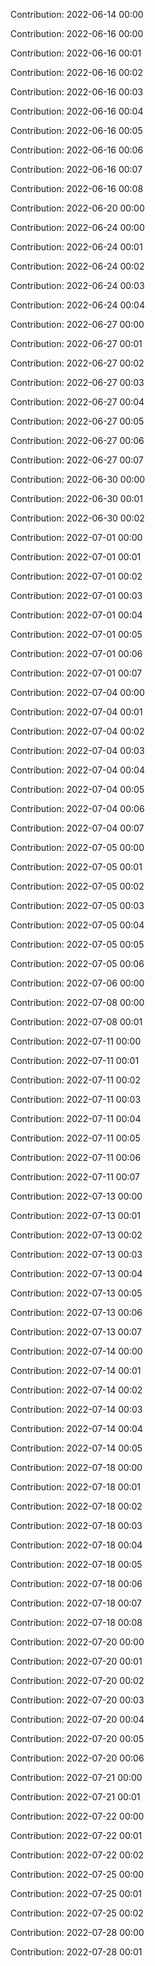Contribution: 2022-06-14 00:00

Contribution: 2022-06-16 00:00

Contribution: 2022-06-16 00:01

Contribution: 2022-06-16 00:02

Contribution: 2022-06-16 00:03

Contribution: 2022-06-16 00:04

Contribution: 2022-06-16 00:05

Contribution: 2022-06-16 00:06

Contribution: 2022-06-16 00:07

Contribution: 2022-06-16 00:08

Contribution: 2022-06-20 00:00

Contribution: 2022-06-24 00:00

Contribution: 2022-06-24 00:01

Contribution: 2022-06-24 00:02

Contribution: 2022-06-24 00:03

Contribution: 2022-06-24 00:04

Contribution: 2022-06-27 00:00

Contribution: 2022-06-27 00:01

Contribution: 2022-06-27 00:02

Contribution: 2022-06-27 00:03

Contribution: 2022-06-27 00:04

Contribution: 2022-06-27 00:05

Contribution: 2022-06-27 00:06

Contribution: 2022-06-27 00:07

Contribution: 2022-06-30 00:00

Contribution: 2022-06-30 00:01

Contribution: 2022-06-30 00:02

Contribution: 2022-07-01 00:00

Contribution: 2022-07-01 00:01

Contribution: 2022-07-01 00:02

Contribution: 2022-07-01 00:03

Contribution: 2022-07-01 00:04

Contribution: 2022-07-01 00:05

Contribution: 2022-07-01 00:06

Contribution: 2022-07-01 00:07

Contribution: 2022-07-04 00:00

Contribution: 2022-07-04 00:01

Contribution: 2022-07-04 00:02

Contribution: 2022-07-04 00:03

Contribution: 2022-07-04 00:04

Contribution: 2022-07-04 00:05

Contribution: 2022-07-04 00:06

Contribution: 2022-07-04 00:07

Contribution: 2022-07-05 00:00

Contribution: 2022-07-05 00:01

Contribution: 2022-07-05 00:02

Contribution: 2022-07-05 00:03

Contribution: 2022-07-05 00:04

Contribution: 2022-07-05 00:05

Contribution: 2022-07-05 00:06

Contribution: 2022-07-06 00:00

Contribution: 2022-07-08 00:00

Contribution: 2022-07-08 00:01

Contribution: 2022-07-11 00:00

Contribution: 2022-07-11 00:01

Contribution: 2022-07-11 00:02

Contribution: 2022-07-11 00:03

Contribution: 2022-07-11 00:04

Contribution: 2022-07-11 00:05

Contribution: 2022-07-11 00:06

Contribution: 2022-07-11 00:07

Contribution: 2022-07-13 00:00

Contribution: 2022-07-13 00:01

Contribution: 2022-07-13 00:02

Contribution: 2022-07-13 00:03

Contribution: 2022-07-13 00:04

Contribution: 2022-07-13 00:05

Contribution: 2022-07-13 00:06

Contribution: 2022-07-13 00:07

Contribution: 2022-07-14 00:00

Contribution: 2022-07-14 00:01

Contribution: 2022-07-14 00:02

Contribution: 2022-07-14 00:03

Contribution: 2022-07-14 00:04

Contribution: 2022-07-14 00:05

Contribution: 2022-07-18 00:00

Contribution: 2022-07-18 00:01

Contribution: 2022-07-18 00:02

Contribution: 2022-07-18 00:03

Contribution: 2022-07-18 00:04

Contribution: 2022-07-18 00:05

Contribution: 2022-07-18 00:06

Contribution: 2022-07-18 00:07

Contribution: 2022-07-18 00:08

Contribution: 2022-07-20 00:00

Contribution: 2022-07-20 00:01

Contribution: 2022-07-20 00:02

Contribution: 2022-07-20 00:03

Contribution: 2022-07-20 00:04

Contribution: 2022-07-20 00:05

Contribution: 2022-07-20 00:06

Contribution: 2022-07-21 00:00

Contribution: 2022-07-21 00:01

Contribution: 2022-07-22 00:00

Contribution: 2022-07-22 00:01

Contribution: 2022-07-22 00:02

Contribution: 2022-07-25 00:00

Contribution: 2022-07-25 00:01

Contribution: 2022-07-25 00:02

Contribution: 2022-07-28 00:00

Contribution: 2022-07-28 00:01

